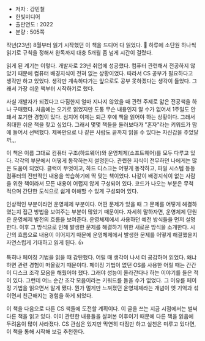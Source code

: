 - 저자 : 강민철
- 한빛미디어
- 출판연도 : 2022
- 분량 : 505쪽

작년(23년) 8월부터 읽기 시작했던 이 책을 드디어 다 읽었다. 🎉 하루에 소단원 하나씩 읽기로 규칙을
정해서 완독까지 대충 5개월 좀 넘게 시간이 걸렸다.

읽게 된 계기는 이렇다. 개발자로 23년 취업에 성공했다. 컴퓨터 관련해서 전공하지 않았기 때문에 컴퓨터
배경지식이 전혀 없는 상황이었다. 따라서 CS 공부가 필요하다고 생각만 하고 있었다. 생각만 계속하다가는
앞으로도 공부 못하겠다는 생각이 들었다. 그래서 가장 쉬운 책부터 시작하기로 했다.

사실 개발자가 되겠다고 다짐한지 얼마 지나지 않았을 때 관련 주제로 얇은 전공책을 하나 구매했다. 처음에는
오기로 읽었지만 도통 무슨 내용인지 알 수가 없어서 1주일도 안 돼서 포기한 경험이 있다. 심지어 이제는
퇴근 후에 책을 읽어야 하는 상황이다. 그래서 최대한 쉬운 책을 찾고 싶었다. 그래서 몇몇 책들을
둘러보다가 "혼자"라는 키워드가 맘에 들어서 선택했다. 제목만으로 나 같은 사람도 끝까지 읽을 수 있다는
자신감을 주었달까,,,

이 책은 이름 그대로 컴퓨터 구조(하드웨어)와 운영체제(소프트웨어)를 모두 다루고 있다. 각각의 부분에서
어떻게 동작하는지 설명한다. 관련한 지식이 전무하던 나에게는 많은 도움이 되었다. 클럭이 무엇이고, 하드
디스크는 어떻게 동작하고, 파일 시스템 등등 컴퓨터의 전반적인 내용을 학습하기에 딱 맞는 책이었다. 나같이
배경지식이 없는 사람을 위한 책이라서 모든 내용이 어렵지 않게 구성되어 있다. 코드가 나오는 부분은 무척
적으며 간단한 도식으로 쉽게 이해할 수 있게 구성되어 있다.

인상적인 부분이라면 운영체제 부분이다. 어떤 문제가 있을 때 그 문제를 어떻게 해결하였는지 접근 방법을
보여주는 부분이 많았기 때문이다. 자세히 말하자면, 운영체제 단원은 운영체제 발전의 흐름을 보여준다.
운영체제에서 사용하던 예전 방식들을 먼저 설명한다. 이후 그 방식으로 인해 발생한 문제를 해결하기 위한
새로운 방식을 소개한다. 시간의 흐름으로 내용이 이어지기 때문에 운영체제에서 발생한 문제를 어떻게 해결했을지
자연스럽게 기대하고 읽게 된다. 👍

특히나 페이징 기법을 읽을 때 감탄했다. 어릴 때 생각이 나서 더 공감하며 읽었다. 왜냐하면 관련 경험이
떠올랐기 때문이다. 페이징 기법이 없던 OS를 사용한 어릴 때는 간간이 디스크 조각 모음을 해줬어야 했다.
그래야 성능이 올라간다나 하는 이야기를 들은 적이 있다. 그런데 어느 순간 조각 모음이라는 키워드를 들을
수가 없었다. 그 이유를 페이징 기법을 읽으면서 알게 됐다. 뭔가 멀게만 느껴졌던 운영체제라는 개념이 옛
기억과 섞이면서 친근해지는 경험을 하게 되었다.

이 책을 다음으로 다른 CS 책들에 도전할 계획이다. 이 글을 쓰는 지금 시점에서는 벌써 다른 책을 읽고
있다. 이미 관련한 내용들을 살펴본 이후이기 때문에 다른 책을 읽음에 두려움이 많이 사라졌다. CS 관심은
있지만 막연히 다짐만 하고 실천은 미루고 있다면, 이 책을 통해 시작해 보길 추천한다.


